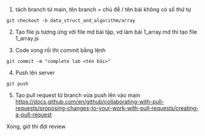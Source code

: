 1. tách branch từ main, tên branch = chủ đề / tên bài không có số thứ tự

```
git checkout -b data_struct_and_algorithm/array
```

2. Tạo file js tương ứng với file md bài tập, vd làm bài 1_array.md thì tạo file 1_array.js

3. Code xong rồi thì commit bằng lệnh

```
git commit -m "complete lab <tên bài>"
```

4. Push lên server

```
git push
```

5. Tạo pull request từ branch vừa push lên vào main https://docs.github.com/en/github/collaborating-with-pull-requests/proposing-changes-to-your-work-with-pull-requests/creating-a-pull-request

Xong, giờ thì đợi review
